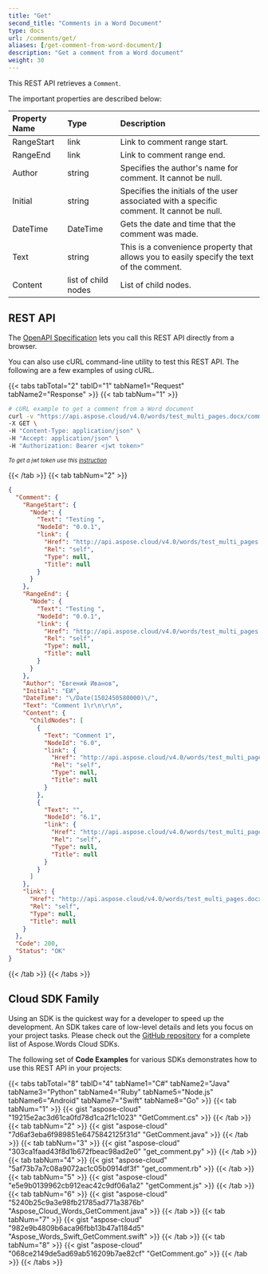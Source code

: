 ```yaml
---
title: "Get"
second_title: "Comments in a Word Document"
type: docs
url: /comments/get/
aliases: [/get-comment-from-word-document/]
description: "Get a comment from a Word document"
weight: 30
---
```


This REST API retrieves a `Comment`.

The important properties are described below:

|Property Name|Type|Description|
| :- | :- | :- |
|RangeStart|link|Link to comment range start.|
|RangeEnd|link|Link to comment range end.|
|Author|string|Specifies the author's name for comment. It cannot be null.|
|Initial|string|Specifies the initials of the user associated with a specific comment. It cannot be null.|
|DateTime|DateTime|Gets the date and time that the comment was made.|
|Text|string|This is a convenience property that allows you to easily specify the text of the comment.|
|Content|list of child nodes|List of child nodes.|

## REST API

The [OpenAPI Specification](https://apireference.aspose.cloud/words/#/Comments/GetComment) lets you call this REST API directly from a browser.

You can also use cURL command-line utility to test this REST API. The following are a few examples of using cURL.

{{< tabs tabTotal="2" tabID="1" tabName1="Request" tabName2="Response" >}}
{{< tab tabNum="1" >}}

```bash
# cURL example to get a comment from a Word document
curl -v "https://api.aspose.cloud/v4.0/words/test_multi_pages.docx/comments/0" \
-X GET \
-H "Content-Type: application/json" \
-H "Accept: application/json" \
-H "Authorization: Bearer <jwt token>"
```

<p style="margin:0;font-size:80%;font-style:italic">To get a jwt token use this <a href="/words/getting-started/available-sdks/#curl">instruction</a></p>

{{< /tab >}}
{{< tab tabNum="2" >}}

```json
{
  "Comment": {
    "RangeStart": {
      "Node": {
        "Text": "Testing ",
        "NodeId": "0.0.1",
        "link": {
          "Href": "http://api.aspose.cloud/v4.0/words/test_multi_pages.docx/sections/0/paragraphs/0/runs/0",
          "Rel": "self",
          "Type": null,
          "Title": null
        }
      }
    },
    "RangeEnd": {
      "Node": {
        "Text": "Testing ",
        "NodeId": "0.0.1",
        "link": {
          "Href": "http://api.aspose.cloud/v4.0/words/test_multi_pages.docx/sections/0/paragraphs/0/runs/0",
          "Rel": "self",
          "Type": null,
          "Title": null
        }
      }
    },
    "Author": "Евгений Иванов",
    "Initial": "ЕИ",
    "DateTime": "\/Date(1502450580000)\/",
    "Text": "Comment 1\r\n\r\n",
    "Content": {
      "ChildNodes": [
        {
          "Text": "Comment 1",
          "NodeId": "6.0",
          "link": {
            "Href": "http://api.aspose.cloud/v4.0/words/test_multi_pages.docx/comments/0/paragraphs/0",
            "Rel": "self",
            "Type": null,
            "Title": null
          }
        },
        {
          "Text": "",
          "NodeId": "6.1",
          "link": {
            "Href": "http://api.aspose.cloud/v4.0/words/test_multi_pages.docx/comments/0/paragraphs/1",
            "Rel": "self",
            "Type": null,
            "Title": null
          }
        }
      ]
    },
    "link": {
      "Href": "http://api.aspose.cloud/v4.0/words/test_multi_pages.docx/comments/0",
      "Rel": "self",
      "Type": null,
      "Title": null
    }
  },
  "Code": 200,
  "Status": "OK"
}
```

{{< /tab >}}
{{< /tabs >}}

## Cloud SDK Family

Using an SDK is the quickest way for a developer to speed up the development. An SDK takes care of low-level details and lets you focus on your project tasks. Please check out the [GitHub repository](https://github.com/aspose-words-cloud) for a complete list of Aspose.Words Cloud SDKs.

The following set of **Code Examples** for various SDKs demonstrates how to use this REST API in your projects:

{{< tabs tabTotal="8" tabID="4" tabName1="C#" tabName2="Java" tabName3="Python" tabName4="Ruby" tabName5="Node.js" tabName6="Android" tabName7="Swift" tabName8="Go" >}}
{{< tab tabNum="1" >}}
{{< gist "aspose-cloud" "19215e2ac3d61ca0fd78d1ca2f1c1023" "GetComment.cs" >}}
{{< /tab >}}
{{< tab tabNum="2" >}}
{{< gist "aspose-cloud" "7d6af3eba6f989851e6475842125f31d" "GetComment.java" >}}
{{< /tab >}}
{{< tab tabNum="3" >}}
{{< gist "aspose-cloud" "303ca1faad43f8d1b672fbeac98ad2e0" "get_comment.py" >}}
{{< /tab >}}
{{< tab tabNum="4" >}}
{{< gist "aspose-cloud" "5af73b7a7c08a9072ac1c05b0914df3f" "get_comment.rb" >}}
{{< /tab >}}
{{< tab tabNum="5" >}}
{{< gist "aspose-cloud" "e5e9b0139962cb912eac42c9df06a1a2" "getComment.js" >}}
{{< /tab >}}
{{< tab tabNum="6" >}}
{{< gist "aspose-cloud" "5240b25c9a3e98fb21785ad771a3876b" "Aspose_Cloud_Words_GetComment.java" >}}
{{< /tab >}}
{{< tab tabNum="7" >}}
{{< gist "aspose-cloud" "982e9b4809b6aca96fbb13b47a1184d5" "Aspose_Words_Swift_GetComment.swift" >}}
{{< /tab >}}
{{< tab tabNum="8" >}}
{{< gist "aspose-cloud" "068ce2149de5ad69ab516209b7ae82cf" "GetComment.go" >}}
{{< /tab >}}
{{< /tabs >}}
